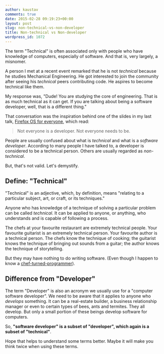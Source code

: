 ```yaml
---
author: kaustav
comments: true
date: 2015-02-28 09:19:23+00:00
layout: post
slug: non-technical-vs-non-developer
title: Non-technical vs Non-developer
wordpress_id: 1072
---
```


The term "Technical" is often associated only with people who have knowledge of computers, especially of software. And that is, very largely, a misnomer.

A person I met at a recent event remarked that he is not _technical_ because he studies Mechanical Engineering. He got interested to join the community after seeing his _technical_ peers contributing code. He aspires to become technical like them.

My response was, "Dude! You are studying the core of engineering. That is as much technical as it can get. If you are talking about being a software developer, well, that is a different thing."

That conversation was the inspiration behind one of the slides in my last talk, [Firefox OS for everyone](http://kaustavdm.in/2015/02/firefox-os-for-everyone.html), which read:



<blockquote>
  Not everyone is a developer. Not everyone needs to be.
</blockquote>



People are usually confused about what is _technical_ and what is a _software developer_. According to many people I have talked to, a developer is considered to be a technical person. Others are usually regarded as _non-technical_.

But, that's not valid. Let's demystify.<!-- more -->



## Define: "Technical"



"Technical" is an adjective, which, by definition, means "relating to a particular subject, art, or craft, or its techniques."

Anyone who has knowledge of a technique of solving a particular problem can be called _technical_. It can be applied to anyone, or anything, who understands and is capable of following a process.

The chefs at your favourite restaurant are extremely technical people. Your favourite guitarist is an extremely technical person. Your favourite author is a technical person. The chefs know the technique of cooking; the guitarist knows the technique of bringing out sounds from a guitar; the author knows the technique of storytelling.

But they may have nothing to do writing software. (Even though I happen to know a [chef-turned-programmer](http://twitter.com/dietrich)).



## Difference from "Developer"



The term "Developer" is also an acronym we usually use for a "computer software developer". We need to be aware that it applies to anyone who _develops_ something. It can be a real-estate builder, a business relationship manager or even to certain types of bees, ants and termites. They all develop. But only a small portion of these beings develop software for computers.

So, **"software developer" is a subset of "developer", which again is a subset of "technical"**.

Hope that helps to understand some terms better. Maybe it will make you think twice when using these terms.
